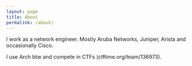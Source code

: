 ```yaml
---
layout: page
title: About
permalink: /about/
---
```


I work as a network engineer. Mostly Aruba Networks, Juniper, Arista and occasionally Cisco.


I use Arch btw and compete in CTFs (ctftime.org/team/136973).